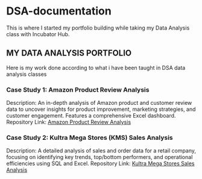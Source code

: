 # DSA-documentation
This is where I started my portfolio building while taking my Data Analysis class with Incubator Hub.

## MY DATA ANALYSIS PORTFOLIO
Here is my work done according to what i have been taught in DSA data analysis classes

### Case Study 1: Amazon Product Review Analysis
Description: An in-depth analysis of Amazon product and customer review data to uncover insights for product improvement, marketing strategies, and customer engagement. Features a comprehensive Excel dashboard.
Repository Link: [Amazon Product Review Analysis](https://github.com/Vector-of-Gad/DSA-Case-Study-1-Amazon-Product-Review-Analysis-)

### Case Study 2: Kultra Mega Stores (KMS) Sales Analysis
Description: A detailed analysis of sales and order data for a retail company, focusing on identifying key trends, top/bottom performers, and operational efficiencies using SQL and Excel.
Repository Link: [Kultra Mega Stores Sales Analysis](https://github.com/Vector-of-Gad/DSA-Case-Study-2-Kultra-Mega-Stores-Inventory-)
